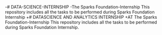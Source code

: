-# DATA-SCIENCE-INTERNSHIP
-The Sparks Foundation-Internship This repository includes all the tasks to be performed during Sparks Foundation Internship
+# DATASCIENCE AND ANALYTICS INTERNSHIP
+AT The Sparks Foundation-Internship This repository includes all the tasks to be performed during Sparks Foundation Internship.
